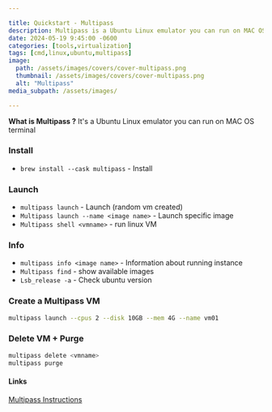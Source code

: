 ```yaml
---

title: Quickstart - Multipass
description: Multipass is a Ubuntu Linux emulator you can run on MAC OS terminal
date: 2024-05-19 9:45:00 -0600
categories: [tools,virtualization]
tags: [cmd,linux,ubuntu,multipass]
image:
  path: /assets/images/covers/cover-multipass.png
  thumbnail: /assets/images/covers/cover-multipass.png
  alt: "Multipass"
media_subpath: /assets/images/

---
```

**What is Multipass ?**
It's a Ubuntu Linux emulator you can run on MAC OS terminal

### Install
- `brew install --cask multipass` - Install

### Launch
- `multipass launch` - Launch (random vm created)
- `Multipass launch --name <image name>` - Launch specific image
- `Multipass shell <vmname>` - run linux VM

### Info
- `multipass info <image name>` - Information about running instance
- ``Multipass find`` - show available images
- `Lsb_release -a` - Check ubuntu version

### Create a Multipass VM
```bash
multipass launch --cpus 2 --disk 10GB --mem 4G --name vm01
```

### Delete VM + Purge
```bash
multipass delete <vmname>
multipass purge
```

#### Links
[Multipass Instructions](https://multipass.run/docs/installing-on-macos)